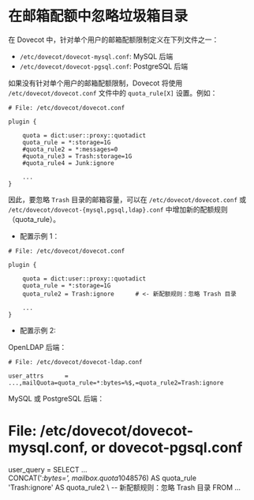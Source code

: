 # 在邮箱配额中忽略垃圾箱目录

在 Dovecot 中，针对单个用户的邮箱配额限制定义在下列文件之一：

* `/etc/dovecot/dovecot-mysql.conf`: MySQL 后端
* `/etc/dovecot/dovecot-pgsql.conf`: PostgreSQL 后端

如果没有针对单个用户的邮箱配额限制，Dovecot 将使用 `/etc/dovecot/dovecot.conf`
文件中的 `quota_rule[X]` 设置。例如：

```
# File: /etc/dovecot/dovecot.conf

plugin {

    quota = dict:user::proxy::quotadict
    quota_rule = *:storage=1G
    #quota_rule2 = *:messages=0
    #quota_rule3 = Trash:storage=1G
    #quota_rule4 = Junk:ignore

    ...
}
```

因此，要忽略 `Trash` 目录的邮箱容量，可以在 `/etc/dovecot/dovecot.conf` 或
`/etc/dovecot/dovecot-{mysql,pgsql,ldap}.conf` 中增加新的配额规则（quota_rule）。

* 配置示例 1：

```
# File: /etc/dovecot/dovecot.conf

plugin {

    quota = dict:user::proxy::quotadict
    quota_rule = *:storage=1G
    quota_rule2 = Trash:ignore      # <- 新配额规则：忽略 Trash 目录

    ...
}
```

* 配置示例 2:

OpenLDAP 后端：
```
# File: /etc/dovecot/dovecot-ldap.conf

user_attrs      = ...,mailQuota=quota_rule=*:bytes=%$,=quota_rule2=Trash:ignore
```

MySQL 或 PostgreSQL 后端：
# File: /etc/dovecot/dovecot-mysql.conf, or dovecot-pgsql.conf
user_query = SELECT ... \
                   CONCAT('*:bytes=', mailbox.quota*1048576) AS quota_rule \
                   'Trash:ignore' AS quota_rule2 \      -- 新配额规则：忽略 Trash 目录
                   FROM ...
```
